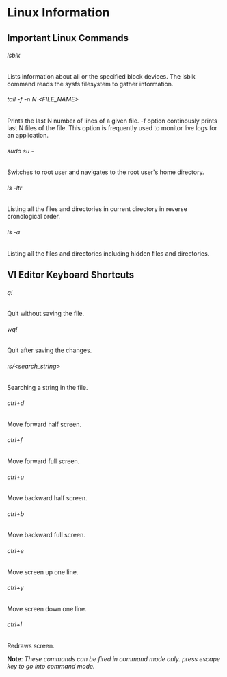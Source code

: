 # Linux Information

## Important Linux Commands

###### lsblk
Lists information about all or the specified block devices. The lsblk command reads the sysfs filesystem to gather information.

###### tail -f -n N <FILE_NAME>
Prints the last N number of lines of a given file. -f option continously prints last N files of the file. This option is frequently used to monitor live logs for an application.

###### sudo su -
Switches to root user and navigates to the root user's home directory.

###### ls -ltr
Listing all the files and directories in current directory in reverse cronological order.

###### ls -a
Listing all the files and directories including hidden files and directories.

## VI Editor Keyboard Shortcuts
###### q!
Quit without saving the file.

###### wq!
Quit after saving the changes.

###### :s/<search_string>
Searching a string in the file.

###### ctrl+d
Move forward half screen.

###### ctrl+f
Move forward full screen.

###### ctrl+u
Move backward half screen.

###### ctrl+b
Move backward full screen.

###### ctrl+e
Move screen up one line.

###### ctrl+y
Move screen down one line.

###### ctrl+I
Redraws screen.

**Note**: _These commands can be fired in command mode only. press _escape_ key to go into command mode._
